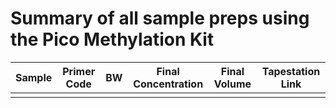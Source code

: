 # Summary of all sample preps using the Pico Methylation Kit



| Sample | Primer Code | BW | Final Concentration | Final Volume | Tapestation Link |
|:------:|:-----------:|:--:|:-------------------:|:------------:|:----------------:|
|        |             |    |                     |              |                  |
